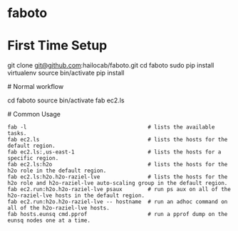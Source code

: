 faboto
======

# First Time Setup

git clone git@github.com:hailocab/faboto.git
cd faboto
sudo pip install virtualenv
source bin/activate
pip install

# Normal workflow

cd faboto
source bin/activate
fab ec2.ls

# Common Usage

```
fab -l                                      # lists the available tasks.
fab ec2.ls                                  # lists the hosts for the default region.
fab ec2.ls:,us-east-1                       # lists the hosts for a specific region.
fab ec2.ls:h2o                              # lists the hosts for the h2o role in the default region.
fab ec2.ls:h2o.h2o-raziel-lve               # lists the hosts for the h2o role and h2o-raziel-lve auto-scaling group in the default region.
fab ec2.run:h2o.h2o-raziel-lve psaux        # run ps aux on all of the h2o-raziel-lve hosts in the default region.
fab ec2.run:h2o.h2o-raziel-lve -- hostname  # run an adhoc command on all of the h2o-raziel-lve hosts.
fab hosts.eunsq cmd.pprof                   # run a pprof dump on the eunsq nodes one at a time.
```
